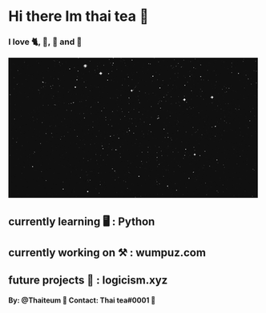 # Hi there Im thai tea 🥤

### I love 🐈, 🔭, 🍕 and 🚀

![](gif.gif)

## currently learning 🖥 : Python
## currently working on ⚒ : wumpuz.com
## future projects 🔮 : logicism.xyz









#### By: @Thaiteum 🌟 Contact: Thai tea#0001 🌌
